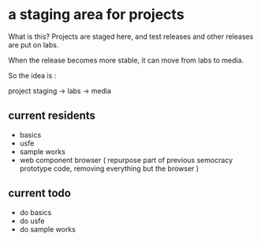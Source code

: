 # a staging area for projects

What is this? Projects are staged here, and test releases and other releases are put on labs. 

When the release becomes more stable, it can move from labs to media.

So the idea is :

project staging -> labs -> media

## current residents

- basics
- usfe
- sample works
- web component browser ( repurpose part of previous semocracy prototype code, removing everything but the browser )

## current todo

- do basics
- do usfe
- do sample works
